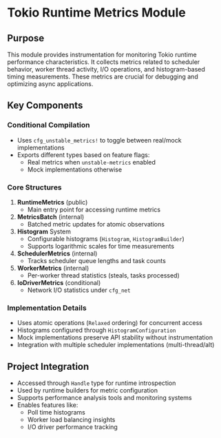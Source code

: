 # Tokio Runtime Metrics Module

## Purpose
This module provides instrumentation for monitoring Tokio runtime performance characteristics. It collects metrics related to scheduler behavior, worker thread activity, I/O operations, and histogram-based timing measurements. These metrics are crucial for debugging and optimizing async applications.

## Key Components

### Conditional Compilation
- Uses `cfg_unstable_metrics!` to toggle between real/mock implementations
- Exports different types based on feature flags:
  - Real metrics when `unstable-metrics` enabled
  - Mock implementations otherwise

### Core Structures
1. **RuntimeMetrics** (public)
   - Main entry point for accessing runtime metrics
2. **MetricsBatch** (internal)
   - Batched metric updates for atomic observations
3. **Histogram** System
   - Configurable histograms (`Histogram`, `HistogramBuilder`)
   - Supports logarithmic scales for time measurements
4. **SchedulerMetrics** (internal)
   - Tracks scheduler queue lengths and task counts
5. **WorkerMetrics** (internal)
   - Per-worker thread statistics (steals, tasks processed)
6. **IoDriverMetrics** (conditional)
   - Network I/O statistics under `cfg_net`

### Implementation Details
- Uses atomic operations (`Relaxed` ordering) for concurrent access
- Histograms configured through `HistogramConfiguration`
- Mock implementations preserve API stability without instrumentation
- Integration with multiple scheduler implementations (multi-thread/alt)

## Project Integration
- Accessed through `Handle` type for runtime introspection
- Used by runtime builders for metric configuration
- Supports performance analysis tools and monitoring systems
- Enables features like:
  - Poll time histograms
  - Worker load balancing insights
  - I/O driver performance tracking
